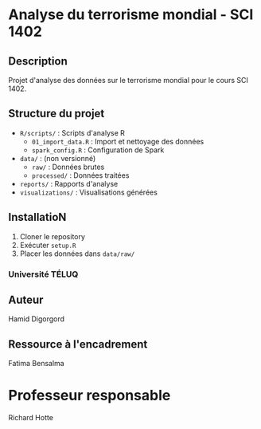 # Analyse du terrorisme mondial - SCI 1402

## Description
Projet d'analyse des données sur le terrorisme mondial pour le cours SCI 1402.

## Structure du projet
- `R/scripts/` : Scripts d'analyse R
  - `01_import_data.R` : Import et nettoyage des données
  - `spark_config.R` : Configuration de Spark
- `data/` : (non versionné)
  - `raw/` : Données brutes
  - `processed/` : Données traitées
- `reports/` : Rapports d'analyse
- `visualizations/` : Visualisations générées

## InstallatioN
1. Cloner le repository
2. Exécuter `setup.R`
3. Placer les données dans `data/raw/`


### Université TÉLUQ

## Auteur
Hamid Digorgord

## Ressource à l'encadrement
Fatima Bensalma

# Professeur responsable
Richard Hotte